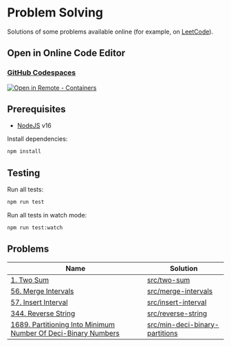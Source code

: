 # Problem Solving

Solutions of some problems available online (for example, on [LeetCode](https://leetcode.com/problemset/all/)).

## Open in Online Code Editor

### [GitHub Codespaces](https://github.com/features/codespaces)

[![Open in Remote - Containers](https://img.shields.io/static/v1?label=Remote%20-%20Containers&message=Open&color=blue&logo=visualstudiocode)](https://vscode.dev/redirect?url=vscode://ms-vscode-remote.remote-containers/cloneInVolume?url=https://github.com/satelllte/problem-solving)

## Prerequisites

- [NodeJS](https://nodejs.org/) v16

Install dependencies:

```bash
npm install
```

## Testing

Run all tests:

```bash
npm run test
```

Run all tests in watch mode:

```bash
npm run test:watch
```

## Problems

| Name | Solution |
|---|---|
| [1. Two Sum](https://leetcode.com/problems/two-sum/) | [src/two-sum](src/two-sum) |
| [56. Merge Intervals](https://leetcode.com/problems/merge-intervals/) | [src/merge-intervals](src/merge-intervals) |
| [57. Insert Interval](https://leetcode.com/problems/insert-interval/) | [src/insert-interval](src/insert-interval) |
| [344. Reverse String](https://leetcode.com/problems/reverse-string/) | [src/reverse-string](src/reverse-string) |
| [1689. Partitioning Into Minimum Number Of Deci-Binary Numbers](https://leetcode.com/problems/partitioning-into-minimum-number-of-deci-binary-numbers/) | [src/min-deci-binary-partitions](src/min-deci-binary-partitions) |